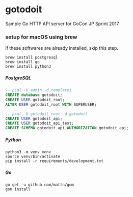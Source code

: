 # gotodoit

Sample Go HTTP API server for GoCon JP Sprint 2017


### setup for macOS using brew

if these softwares are already installed, skip this step.

```
brew install postgresql
brew install go
brew install python3
```

##### PostgreSQL
```sql
-- psql -U admin -d template1
CREATE database gotodoit;
CREATE USER gotodoit_root;
ALTER USER gotodoit_root WITH SUPERUSER;
```

```sql
-- psql -U gotodoit_root -d gotodoit
CREATE USER gotodoit_api;
CREATE USER gotodoit_api_test;
CREATE SCHEMA gotodoit_api AUTHORIZATION gotodoit_api;
```

##### Python
```
python3 -m venv venv
source venv/bin/activate
pip install -r requirements/development.txt
```

##### Go
```
go get -u github.com/mattn/gom
gom install
```
